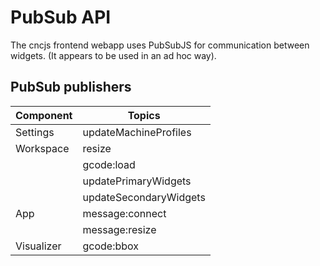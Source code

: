 # PubSub API
The cncjs frontend webapp uses PubSubJS for communication between widgets. (It appears to be used in an ad hoc way). 

## PubSub publishers
|Component|Topics|
|---|---|
|Settings|updateMachineProfiles|
|Workspace|resize|
||gcode:load|
||updatePrimaryWidgets|
||updateSecondaryWidgets|
|App|message:connect|
||message:resize|
|Visualizer|gcode:bbox|


